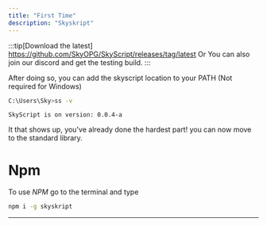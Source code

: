 ```yaml
---
title: "First Time"
description: "Skyskript"
---
```

:::tip[Download the latest]
 https://github.com/SkyOPG/SkyScript/releases/tag/latest
 Or You can also join our discord and get the testing build.
:::

After doing so, you can add the skyscript location to your PATH (Not required for Windows)

```sh
C:\Users\Sky>ss -v
```

`SkyScript is on version: 0.0.4-a`

It that shows up, you've already done the hardest part! you can now move to the standard library.
# Npm
To use *NPM* go to the terminal and type
```sh
npm i -g skyskript
```
---

